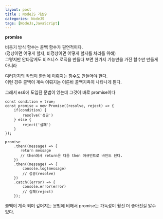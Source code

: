 ```yaml
---
layout: post
title : NodeJS 기초9
categories: NodeJS
tags: [NodeJs,JavaScript]
---
```


**promise**

비동기 방식 함수는 콜백 함수가 필연적이다.  
(정상이면 어떻게 할지, 비정상이면 어떻게 할지를 처리를 위해)   
그렇지만 안타깝게도 비즈니스 로직을 만들다 보면 한가지 기능만을 가진 함수만 만들게 아니라   

여러가지의 작업이 한번에 이뤄지는 함수도 만들어야 한다.   
이런 경우 콜백이 계속 이뤄지는 이른바 콜백지옥이 나타나게 된다.  

그래서 es6에 도입된 문법이 있는데 그것이 바로 promise이다   

[//]: <> (비동기 작업 IF + catch )

    const condition = true;
    const promise = new Promise((resolve, reject) => {
        if(condition) {
            resolve('성공')
        } else {
            reject('실패')
        }
    });

    promise
        .then((message) => {
           return message 
           // then에서 return은 다음 then 아규먼트로 바인드 된다.
        })
        .then((message) => {
            console.log(message) 
            // 성공(resolve)
        })
        .catch((error) => {
            console.error(error) 
            // 실패(reject)
        });


[//]: <>    (ECMA2017에 추가된 문법이다.)    
[//]: <>    (async는 프로미스 기반이며 프로미스 가독성을 좋아진 느낌이다.)    
[//]: <>    (await는 async가 붙어진 내부에서만 사용 가능하다)   
[//]: <>    (async func<> => { )    
[//]: <>    (try {)    
[//]: <>    (const user = await Users.findOne<'zero'>;)    
[//]: <>    (const updateUser = await Users.update<'zero', 'nero'>;)    
[//]: <>    (const removeUser = await Users.remove<'zero', 'nero'>;)    
[//]: <>    (console.log<'다 찾았니'>;)    
[//]: <>    (} catch <err> { )    
[//]: <>    (console.err<err>)    
[//]: <>    (})    
[//]: <>    (})    
[//]: <>    (func<>)    
[//]: <>    (})    


콜백이 계속 되며 깊어지는 문법에 비해서 promise는 가독성이 훨신 더 좋아진걸 알수 있다.